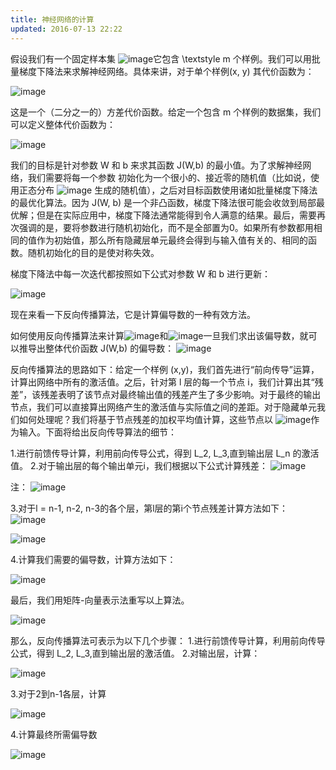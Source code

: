 ```yaml
---
title: 神经网络的计算
updated: 2016-07-13 22:22
---
```

假设我们有一个固定样本集 ![image](http://deeplearning.stanford.edu/wiki/images/math/b/4/4/b449e6d375809abbc4097d2c55e9f8c0.png)它包含 \textstyle m 个样例。我们可以用批量梯度下降法来求解神经网络。具体来讲，对于单个样例(x, y)
其代价函数为：

![image](http://deeplearning.stanford.edu/wiki/images/math/0/2/9/029cdd402b83ee43c7e9a900dccd675a.png)

这是一个（二分之一的）方差代价函数。给定一个包含  m 个样例的数据集，我们可以定义整体代价函数为：

![image](http://deeplearning.stanford.edu/wiki/images/math/4/5/3/4539f5f00edca977011089b902670513.png)

我们的目标是针对参数  W 和  b 来求其函数 J(W,b) 的最小值。为了求解神经网络，我们需要将每一个参数 初始化为一个很小的、接近零的随机值（比如说，使用正态分布 ![image](http://deeplearning.stanford.edu/wiki/images/math/b/1/9/b19e677536c9c7b9da542e4d36c07001.png) 生成的随机值），之后对目标函数使用诸如批量梯度下降法的最优化算法。因为  J(W, b) 是一个非凸函数，梯度下降法很可能会收敛到局部最优解；但是在实际应用中，梯度下降法通常能得到令人满意的结果。最后，需要再次强调的是，要将参数进行随机初始化，而不是全部置为0。如果所有参数都用相同的值作为初始值，那么所有隐藏层单元最终会得到与输入值有关的、相同的函数。随机初始化的目的是使对称失效。

梯度下降法中每一次迭代都按照如下公式对参数  W 和 b 进行更新：

![image](http://deeplearning.stanford.edu/wiki/images/math/6/f/e/6fe7c74511cd6d49a4c9cb6de2afdc33.png)

现在来看一下反向传播算法，它是计算偏导数的一种有效方法。

如何使用反向传播算法来计算![image](http://deeplearning.stanford.edu/wiki/images/math/5/f/b/5fb8e62e296ad365a076617b04d66d03.png)和![image](http://deeplearning.stanford.edu/wiki/images/math/c/a/4/ca49d387f9ead91008f9688b3880e91b.png)一旦我们求出该偏导数，就可以推导出整体代价函数  J(W,b) 的偏导数：
![image](http://deeplearning.stanford.edu/wiki/images/math/9/3/3/93367cceb154c392aa7f3e0f5684a495.png)

反向传播算法的思路如下：给定一个样例 (x,y)，我们首先进行“前向传导”运算，计算出网络中所有的激活值。之后，针对第 l 层的每一个节点 i，我们计算出其“残差”，该残差表明了该节点对最终输出值的残差产生了多少影响。对于最终的输出节点，我们可以直接算出网络产生的激活值与实际值之间的差距。对于隐藏单元我们如何处理呢？我们将基于节点残差的加权平均值计算，这些节点以 ![image](http://deeplearning.stanford.edu/wiki/images/math/c/9/b/c9b144e0a6735fafb01b3615a2a0dc05.png)作为输入。下面将给出反向传导算法的细节：


1.进行前馈传导计算，利用前向传导公式，得到 L_2, L_3,直到输出层 L_n 的激活值。
2.对于输出层的每个输出单元i，我们根据以下公式计算残差：
![image](http://deeplearning.stanford.edu/wiki/images/math/5/7/a/57a203683fc9c009c41ff97c1e1f6f54.png)

注：
![image](http://deeplearning.stanford.edu/wiki/images/math/0/b/0/0b057858cd01020adb2c41cd8a586049.png)

3.对于l = n-1, n-2, n-3的各个层，第l层的第i个节点残差计算方法如下：
![image](http://deeplearning.stanford.edu/wiki/images/math/7/0/1/701c8dc8dbd71013c6a4110a1cb4f6f7.png)

![image](http://deeplearning.stanford.edu/wiki/images/math/2/0/f/20f9979d6a46e7bca83f217bdfead4f0.png)

4.计算我们需要的偏导数，计算方法如下：

![image](http://deeplearning.stanford.edu/wiki/images/math/2/1/d/21db5874b1c1c14bcb675e9961dac9cb.png)

最后，我们用矩阵-向量表示法重写以上算法。

![image](http://deeplearning.stanford.edu/wiki/images/math/c/7/5/c7515c53b59e670ceee277e06c1229cb.png)

那么，反向传播算法可表示为以下几个步骤：
1.进行前馈传导计算，利用前向传导公式，得到 L_2, L_3,直到输出层的激活值。
2.对输出层，计算：

![image](http://deeplearning.stanford.edu/wiki/images/math/0/e/a/0ea6bda6255f544dca0bfa80d622f382.png)


3.对于2到n-1各层，计算

![image](http://deeplearning.stanford.edu/wiki/images/math/7/d/5/7d5660d4a911ecb84113c436f82b1109.png)

4.计算最终所需偏导数

![image](http://deeplearning.stanford.edu/wiki/images/math/5/3/9/5391ac390a4e279ac8a543d4d5498ecc.png)
